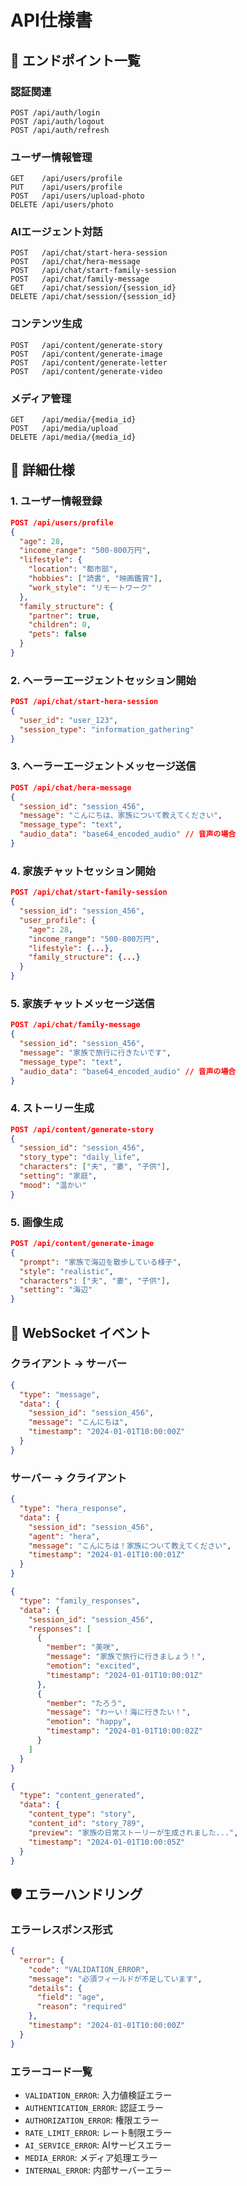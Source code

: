 # API仕様書

## 🔌 エンドポイント一覧

### 認証関連
```
POST /api/auth/login
POST /api/auth/logout
POST /api/auth/refresh
```

### ユーザー情報管理
```
GET    /api/users/profile
PUT    /api/users/profile
POST   /api/users/upload-photo
DELETE /api/users/photo
```

### AIエージェント対話
```
POST   /api/chat/start-hera-session
POST   /api/chat/hera-message
POST   /api/chat/start-family-session
POST   /api/chat/family-message
GET    /api/chat/session/{session_id}
DELETE /api/chat/session/{session_id}
```

### コンテンツ生成
```
POST   /api/content/generate-story
POST   /api/content/generate-image
POST   /api/content/generate-letter
POST   /api/content/generate-video
```

### メディア管理
```
GET    /api/media/{media_id}
POST   /api/media/upload
DELETE /api/media/{media_id}
```

## 📝 詳細仕様

### 1. ユーザー情報登録
```json
POST /api/users/profile
{
  "age": 28,
  "income_range": "500-800万円",
  "lifestyle": {
    "location": "都市部",
    "hobbies": ["読書", "映画鑑賞"],
    "work_style": "リモートワーク"
  },
  "family_structure": {
    "partner": true,
    "children": 0,
    "pets": false
  }
}
```

### 2. ヘーラーエージェントセッション開始
```json
POST /api/chat/start-hera-session
{
  "user_id": "user_123",
  "session_type": "information_gathering"
}
```

### 3. ヘーラーエージェントメッセージ送信
```json
POST /api/chat/hera-message
{
  "session_id": "session_456",
  "message": "こんにちは、家族について教えてください",
  "message_type": "text",
  "audio_data": "base64_encoded_audio" // 音声の場合
}
```

### 4. 家族チャットセッション開始
```json
POST /api/chat/start-family-session
{
  "session_id": "session_456",
  "user_profile": {
    "age": 28,
    "income_range": "500-800万円",
    "lifestyle": {...},
    "family_structure": {...}
  }
}
```

### 5. 家族チャットメッセージ送信
```json
POST /api/chat/family-message
{
  "session_id": "session_456",
  "message": "家族で旅行に行きたいです",
  "message_type": "text",
  "audio_data": "base64_encoded_audio" // 音声の場合
}
```

### 4. ストーリー生成
```json
POST /api/content/generate-story
{
  "session_id": "session_456",
  "story_type": "daily_life",
  "characters": ["夫", "妻", "子供"],
  "setting": "家庭",
  "mood": "温かい"
}
```

### 5. 画像生成
```json
POST /api/content/generate-image
{
  "prompt": "家族で海辺を散歩している様子",
  "style": "realistic",
  "characters": ["夫", "妻", "子供"],
  "setting": "海辺"
}
```

## 🔄 WebSocket イベント

### クライアント → サーバー
```json
{
  "type": "message",
  "data": {
    "session_id": "session_456",
    "message": "こんにちは",
    "timestamp": "2024-01-01T10:00:00Z"
  }
}
```

### サーバー → クライアント
```json
{
  "type": "hera_response",
  "data": {
    "session_id": "session_456",
    "agent": "hera",
    "message": "こんにちは！家族について教えてください",
    "timestamp": "2024-01-01T10:00:01Z"
  }
}
```

```json
{
  "type": "family_responses",
  "data": {
    "session_id": "session_456",
    "responses": [
      {
        "member": "美咲",
        "message": "家族で旅行に行きましょう！",
        "emotion": "excited",
        "timestamp": "2024-01-01T10:00:01Z"
      },
      {
        "member": "たろう",
        "message": "わーい！海に行きたい！",
        "emotion": "happy",
        "timestamp": "2024-01-01T10:00:02Z"
      }
    ]
  }
}
```

```json
{
  "type": "content_generated",
  "data": {
    "content_type": "story",
    "content_id": "story_789",
    "preview": "家族の日常ストーリーが生成されました...",
    "timestamp": "2024-01-01T10:00:05Z"
  }
}
```

## 🛡️ エラーハンドリング

### エラーレスポンス形式
```json
{
  "error": {
    "code": "VALIDATION_ERROR",
    "message": "必須フィールドが不足しています",
    "details": {
      "field": "age",
      "reason": "required"
    },
    "timestamp": "2024-01-01T10:00:00Z"
  }
}
```

### エラーコード一覧
- `VALIDATION_ERROR`: 入力値検証エラー
- `AUTHENTICATION_ERROR`: 認証エラー
- `AUTHORIZATION_ERROR`: 権限エラー
- `RATE_LIMIT_ERROR`: レート制限エラー
- `AI_SERVICE_ERROR`: AIサービスエラー
- `MEDIA_ERROR`: メディア処理エラー
- `INTERNAL_ERROR`: 内部サーバーエラー

